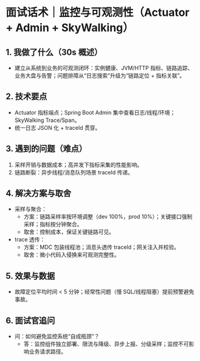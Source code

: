 # 面试话术｜监控与可观测性（Actuator + Admin + SkyWalking）

## 1. 我做了什么（30s 概述）
- 建立从系统到业务的可观测闭环：实例健康、JVM/HTTP 指标、链路追踪、业务大盘与告警；问题排障从“日志搜索”升级为“链路定位 + 指标关联”。

## 2. 技术要点
- Actuator 指标端点；Spring Boot Admin 集中查看日志/线程/环境；SkyWalking Trace/Span。
- 统一日志 JSON 化 + traceId 贯穿。

## 3. 遇到的问题（难点）
1) 采样开销与数据成本；高并发下指标采集的性能影响。
2) 链路断裂：异步线程/消息队列场景 traceId 传递。

## 4. 解决方案与取舍
- 采样与聚合：
  - 方案：链路采样率按环境调整（dev 100%，prod 10%）；关键接口强制采样；指标按分钟聚合。
  - 取舍：控制成本，保证关键链路可见。
- trace 透传：
  - 方案：MDC 包装线程池；消息头透传 traceId；网关注入并校验。
  - 取舍：微小代码入侵换来可观测完整性。

## 5. 效果与数据
- 故障定位平均时间 < 5 分钟；经常性问题（慢 SQL/线程阻塞）提前预警避免事故。

## 6. 面试官追问
- 问：如何避免监控系统“自成瓶颈”？
  - 答：监控组件独立部署、限流与降级、异步上报、分级采样；监控不可影响业务请求路径。
